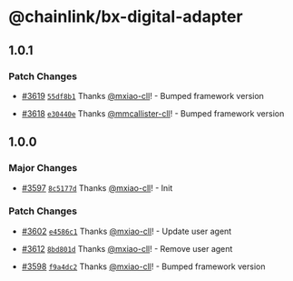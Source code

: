 # @chainlink/bx-digital-adapter

## 1.0.1

### Patch Changes

- [#3619](https://github.com/smartcontractkit/external-adapters-js/pull/3619) [`55df8b1`](https://github.com/smartcontractkit/external-adapters-js/commit/55df8b1867403001c5bb11339bb2244e6c219c3f) Thanks [@mxiao-cll](https://github.com/mxiao-cll)! - Bumped framework version

- [#3618](https://github.com/smartcontractkit/external-adapters-js/pull/3618) [`e30440e`](https://github.com/smartcontractkit/external-adapters-js/commit/e30440e20f06c72eb701ac539692815e77978a73) Thanks [@mmcallister-cll](https://github.com/mmcallister-cll)! - Bumped framework version

## 1.0.0

### Major Changes

- [#3597](https://github.com/smartcontractkit/external-adapters-js/pull/3597) [`8c5177d`](https://github.com/smartcontractkit/external-adapters-js/commit/8c5177dddb1b99534940de0a083ac1dcedb557b1) Thanks [@mxiao-cll](https://github.com/mxiao-cll)! - Init

### Patch Changes

- [#3602](https://github.com/smartcontractkit/external-adapters-js/pull/3602) [`e4586c1`](https://github.com/smartcontractkit/external-adapters-js/commit/e4586c17bc03321d776e93068ebbc90b81f4a098) Thanks [@mxiao-cll](https://github.com/mxiao-cll)! - Update user agent

- [#3612](https://github.com/smartcontractkit/external-adapters-js/pull/3612) [`8bd801d`](https://github.com/smartcontractkit/external-adapters-js/commit/8bd801daca510bd92089c8dd734672cf7268a2f2) Thanks [@mxiao-cll](https://github.com/mxiao-cll)! - Remove user agent

- [#3598](https://github.com/smartcontractkit/external-adapters-js/pull/3598) [`f9a4dc2`](https://github.com/smartcontractkit/external-adapters-js/commit/f9a4dc24e77f1f5b5e967b5f2d03eb58c15ef9b2) Thanks [@mxiao-cll](https://github.com/mxiao-cll)! - Bumped framework version
